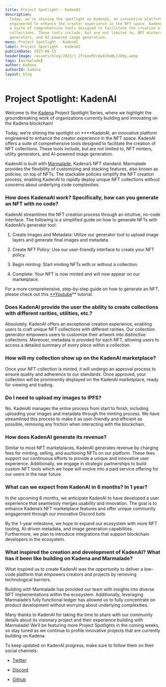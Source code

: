 ```yaml
---
title: Project Spotlight - KadenAI
description:
  Today, we’re shining the spotlight on KadenAI, an innovative platform
  engineered to enhance the creator experience in the NFT space. KadenAI offers
  a suite of comprehensive tools designed to facilitate the creation of NFT
  collections. These tools include, but are not limited to, NFT minters, utility
  generators, and AI-powered image generation.
menu: Project Spotlight - KadenAI
label: Project Spotlight - KadenAI
publishDate: 2023-08-15
headerImage: /assets/blog/2023/1_2TrpexM2c0w9JVwBL2JO9g.webp
tags: [marmalade]
author: Kadena
authorId: kadena
layout: blog
---
```


# Project Spotlight: KadenAI

Welcome to the [Kadena](https://kadena.io/) Project Spotlight Series, where we
highlight the groundbreaking work of organizations currently building and
innovating on the Kadena blockchain!

Today, we’re shining the spotlight on \*\*\*\*KadenAI, an innovative platform
engineered to enhance the creator experience in the NFT space. KadenAI offers a
suite of comprehensive tools designed to facilitate the creation of NFT
collections. These tools include, but are not limited to, NFT minters, utility
generators, and AI-powered image generation.

KadenAI is built with
[Marmalade](/blogchain/2023/introducing-marmalade-v2-empowering-the-future-of-nfts-2023-06-16),
Kadena’s NFT standard. Marmalade provides the flexibility of customizing and
stacking features, also known as policies, on top of NFTs. The stackable
policies simplify the NFT creation process, enabling KadenAI to rapidly deploy
unique NFT collections without concerns about underlying code complexities.

### How does KadenaAI work? Specifically, how can you generate an NFT with no code?

KadenAI streamlines the NFT creation process through an intuitive, no-code
interface. The following is a simplified guide on how to generate NFTs with
KadenAI’s generator tool:

1.  Create Images and Metadata: Utilize our generator tool to upload image
    layers and generate final images and metadata.

2.  Create NFT Policy: Use our user-friendly interface to create your NFT
    policy.

3.  Begin minting: Start minting NFTs with or without a collection.

4.  Complete: Your NFT is now minted and will now appear on our marketplace.

For a more comprehensive, step-by-step guide on how to generate an NFT, please
check out this [\*\*Youtube](https://youtu.be/UHza2oUwQ2E)\*\* tutorial.

### Does KadenAI provide the user the ability to create collections with different rarities, utilities, etc.?

Absolutely. KadenAI offers an exceptional creation experience, enabling users to
craft unique NFT collections with different rarities. Our collection generator
empowers users to customize their artwork into distinctive collections.
Moreover, metadata is provided for each NFT, allowing users to access a detailed
summary of every piece within a collection.

### How will my collection show up on the KadenAI marketplace?

Once your NFT collection is minted, it will undergo an approval process to
ensure quality and adherence to our standards. Once approved, your collection
will be prominently displayed on the KadenAI marketplace, ready for viewing and
trading.

### Do I need to upload my images to IPFS?

No. KadenAI manages the entire process from start to finish, including uploading
your images and metadata through the minting process. We have streamlined this
process to make it as user-friendly and efficient as possible, removing any
friction when interacting with the blockchain.

### How does KadenAI generate its revenue?

Similar to most NFT marketplaces, KadenAI generates revenue by charging fees for
minting, selling, and auctioning NFTs on our platform. These fees support our
continuous efforts to provide a unique and innovative user experience.
Additionally, we engage in strategic partnerships to build custom NFT tools
which we hope will evolve into a paid service offering for our users in the near
future.

### What can we expect from KadenAI in 6 months? In 1 year?

In the upcoming 6 months, we anticipate KadenAI to have developed a user
experience that seamlessly merges usability and innovation. The goal is to
enhance Kadena’s NFT marketplace features and offer unique community engagement
through our innovative Discord bots.

By the 1-year milestone, we hope to expand our ecosystem with more NFT tooling,
AI-driven metadata, and image generation capabilities. Furthermore, we plan to
introduce integrations that support blockchain developers in the ecosystem.

### What inspired the creation and development of KadenAI? What has it been like building on Kadena and Marmalade?

What inspired us to create KadenAI was the opportunity to deliver a low-code
platform that empowers creators and projects by removing technological barriers.

Building with Marmalade has provided our team with insights into diverse NFT
implementations within the ecosystem. Additionally, leveraging Marmalade’s fully
functional ledger has allowed us to fully concentrate on product development
without worrying about underlying complexities.

Many thanks to KadenAI for taking the time to share with our community details
about its visionary project and their experience building with Marmalade! We’ll
be featuring more Project Spotlights in the coming weeks, so stay tuned as we
continue to profile innovative projects that are currently building on Kadena.

To keep updated on KadenAI progress, make sure to follow them on their social
channels:

- [Twitter](https://twitter.com/SwarmsFinance)

- [Discord](https://discord.gg/y8KbQRxScF)

- [Github](https://github.com/squiegee/swarms)
